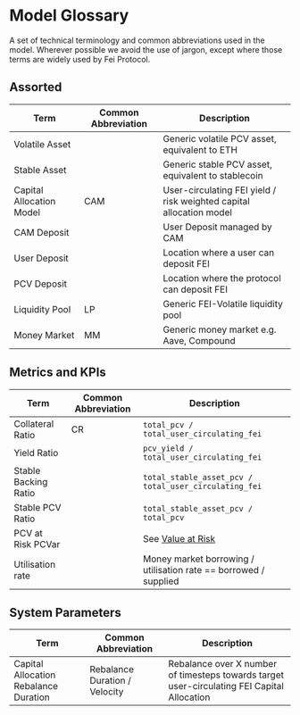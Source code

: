 # Model Glossary

A set of technical terminology and common abbreviations used in the model. Wherever possible we avoid the use of jargon, except where those terms are widely used by Fei Protocol.

## Assorted
| Term | Common Abbreviation | Description |
| --- | --- | --- |
| Volatile Asset | | Generic volatile PCV asset, equivalent to ETH |
| Stable Asset | | Generic stable PCV asset, equivalent to stablecoin |
| Capital Allocation Model | CAM | User-circulating FEI yield / risk weighted capital allocation model |
| CAM Deposit |  | User Deposit managed by CAM |
| User Deposit | | Location where a user can deposit FEI |
| PCV Deposit | | Location where the protocol can deposit FEI |
| Liquidity Pool | LP | Generic FEI-Volatile liquidity pool |
| Money Market | MM | Generic money market e.g. Aave, Compound |

## Metrics and KPIs

| Term | Common Abbreviation | Description |
| --- | --- | --- |
| Collateral Ratio | CR | `total_pcv / total_user_circulating_fei` |
| Yield Ratio | | `pcv_yield / total_user_circulating_fei` |
| Stable Backing Ratio | | `total_stable_asset_pcv / total_user_circulating_fei` |
| Stable PCV Ratio | | `total_stable_asset_pcv / total_pcv` |
| PCV at Risk	PCVar | | See [Value at Risk](https://www.investopedia.com/articles/04/092904.asp) |
| Utilisation rate | | Money market borrowing / utilisation rate == borrowed / supplied |

## System Parameters

| Term | Common Abbreviation | Description |
| --- | --- | --- |
| Capital Allocation Rebalance Duration	| Rebalance Duration / Velocity | Rebalance over X number of timesteps towards target user-circulating FEI Capital Allocation |
